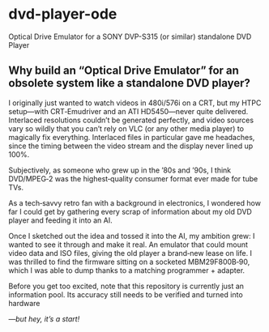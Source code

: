 # dvd-player-ode
Optical Drive Emulator for a SONY DVP-S315 (or similar) standalone DVD Player

## Why build an “Optical Drive Emulator” for an obsolete system like a standalone DVD player?

I originally just wanted to watch videos in 480i/576i on a CRT, but my HTPC setup—with CRT‑Emudriver and an ATI HD5450—never quite delivered. Interlaced resolutions couldn’t be generated perfectly, and video sources vary so wildly that you can’t rely on VLC (or any other media player) to magically fix everything. Interlaced files in particular gave me headaches, since the timing between the video stream and the display never lined up 100%.

Subjectively, as someone who grew up in the ’80s and ’90s, I think DVD/MPEG‑2 was the highest‑quality consumer format ever made for tube TVs.

As a tech‑savvy retro fan with a background in electronics, I wondered how far I could get by gathering every scrap of information about my old DVD player and feeding it into an AI.

Once I sketched out the idea and tossed it into the AI, my ambition grew: I wanted to see it through and make it real. An emulator that could mount video data and ISO files, giving the old player a brand‑new lease on life. I was thrilled to find the firmware sitting on a socketed MBM29F800B‑90, which I was able to dump thanks to a matching programmer + adapter.

Before you get too excited, note that this repository is currently just an information pool. Its accuracy still needs to be verified and turned into hardware

_—but hey, it’s a start!_

